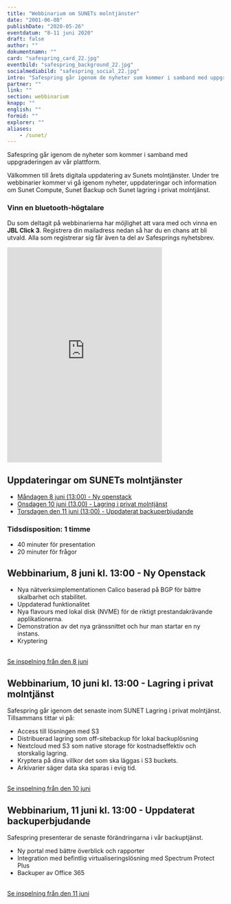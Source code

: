 ```yaml
---
title: "Webbinarium om SUNETs molntjänster"
date: "2001-06-08"
publishDate: "2020-05-26"
eventdatum: "8-11 juni 2020"
draft: false
author: ""
dokumentnamn: ""
card: "safespring_card_22.jpg"
eventbild: "safespring_background_22.jpg"
socialmediabild: "safespring_social_22.jpg"
intro: "Safespring går igenom de nyheter som kommer i samband med uppgraderingen av vår plattform."
partner: ""
link: ""
section: webbinarium
knapp: ""
english: ""
formid: ""
explorer: ""
aliases:
    - /sunet/
---
```


<div class="ingress"><p>Safespring går igenom de nyheter som kommer i samband med uppgraderingen av vår plattform.</p></div>

Välkommen till årets digitala uppdatering av Sunets molntjänster. Under tre webbinarier kommer vi gå igenom nyheter, uppdateringar och information om Sunet Compute, Sunet Backup och Sunet lagring i privat molntjänst.

### Vinn en bluetooth-högtalare
Du som deltagit på webbinarierna har möjlighet att vara med och vinna en **JBL Click 3**. Registrera din mailadress nedan så har du en chans att bli utvald. Alla som registrerar sig får även ta del av Safesprings nyhetsbrev.

<iframe src="https://pages.upsales.com/9549u7e25bcce5fef4a2da7f567302725664e-frame" 		width="360" 		height="500" 		style="border:0"></iframe>

## Uppdateringar om SUNETs molntjänster

- [Måndagen 8 juni (13:00) - Ny openstack](https://youtu.be/vwO3EjJVew4)
- [Onsdagen 10 juni (13.00) - Lagring i privat molntjänst](https://youtu.be/A6Tn462UzwE)
- [Torsdagen den 11 juni (13:00) - Uppdaterat backuperbjudande](https://youtu.be/ZXjMnpVqsno)


### Tidsdisposition: 1 timme

- 40 minuter för presentation
- 20 minuter för frågor

## Webbinarium, 8 juni kl. 13:00 - Ny Openstack

- Nya nätverksimplementationen Calico baserad på BGP för bättre skalbarhet och stabilitet.
- Uppdaterad funktionalitet
- Nya flavours med lokal disk (NVME) för de riktigt prestandakrävande applikationerna.
- Demonstration av det nya gränssnittet och hur man startar en ny instans.
- Kryptering

<br>
<a href="https://youtu.be/vwO3EjJVew4" id="button">Se inspelning från den 8 juni</a>

## Webbinarium, 10 juni kl. 13:00 - Lagring i privat molntjänst

Safespring går igenom det senaste inom SUNET Lagring i privat molntjänst. Tillsammans tittar vi på:

- Access till lösningen med S3
- Distribuerad lagring som off-sitebackup för lokal backuplösning
- Nextcloud med S3 som native storage för kostnadseffektiv och storskalig lagring.
- Kryptera på dina villkor det som ska läggas i S3 buckets.
- Arkivarier säger data ska sparas i evig tid.

<br>
<a href="https://youtu.be/A6Tn462UzwE" id="button">Se inspelning från den 10 juni</a>

## Webbinarium, 11 juni kl. 13:00 - Uppdaterat backuperbjudande

Safespring presenterar de senaste förändringarna i vår backuptjänst.

- Ny portal med bättre överblick och rapporter
- Integration med befintlig virtualiseringslösning med Spectrum Protect Plus
- Backuper av Office 365

<br>
<a href="https://youtu.be/ZXjMnpVqsno" id="button">Se inspelning från den 11 juni</a>
